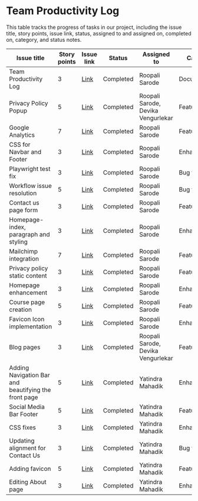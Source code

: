 # Team Productivity Log

This table tracks the progress of tasks in our project, including the issue title, story points, issue link, status, assigned to and assigned on, completed on, category, and status notes.

| Issue title           | Story points | Issue link                                                              | Status    | Assigned to   | Category      |
-----------------------|--------------|-------------------------------------------------------------------------|-----------|----------------------------|--------------|
| Team Productivity Log | 3            | [Link](https://github.com/NJIT-WIS/project-2-team-dry/issues/43) | Completed | Roopali Sarode | Documentation |
| Privacy Policy Popup | 5            | [Link](https://github.com/NJIT-WIS/project-2-team-dry/issues/7) | Completed | Roopali Sarode, Devika Vengurlekar | Feature |
| Google Analytics | 7            | [Link](https://github.com/NJIT-WIS/project-2-team-dry/issues/4) | Completed | Roopali Sarode | Feature |
| CSS for Navbar and Footer | 3            | [Link](https://github.com/NJIT-WIS/project-2-team-dry/issues/13) | Completed | Roopali Sarode | Enhancement |
| Playwright test fix | 3            | [Link](https://github.com/NJIT-WIS/project-2-team-dry/issues/17) | Completed | Roopali Sarode | Bug fix |
| Workflow issue resolution | 5            | [Link](https://github.com/NJIT-WIS/project-2-team-dry/issues/19) | Completed | Roopali Sarode | Bug fix |
| Contact us page form | 3            | [Link](https://github.com/NJIT-WIS/project-2-team-dry/issues/25) | Completed | Roopali Sarode | Feature |
| Homepage-index, paragraph and styling  | 3            | [Link](https://github.com/NJIT-WIS/project-2-team-dry/issues/34) | Completed | Roopali Sarode | Enhancement |
| Mailchimp integration | 7            | [Link](https://github.com/NJIT-WIS/project-2-team-dry/issues/41) | Completed | Roopali Sarode | Feature |
| Privacy policy static content | 3            | [Link](https://github.com/NJIT-WIS/project-2-team-dry/issues/64) | Completed | Roopali Sarode | Feature |
| Homepage enhancement | 3            | [Link](https://github.com/NJIT-WIS/project-2-team-dry/issues/66) | Completed | Roopali Sarode | Enhancement |
| Course page creation | 5            | [Link](https://github.com/NJIT-WIS/project-2-team-dry/issues/72) | Completed | Roopali Sarode | Feature |
| Favicon Icon implementation | 3            | [Link](https://github.com/NJIT-WIS/project-2-team-dry/issues/77) | Completed | Roopali Sarode | Enhancement |
| Blog pages | 3            | [Link](https://github.com/NJIT-WIS/project-2-team-dry/issues/85) | Completed | Roopali Sarode, Devika Vengurlekar | Feature |
| Adding Navigation Bar and beautifying the front page | 5            | [Link](https://github.com/NJIT-WIS/project-2-team-dry/issues/11) | Completed | Yatindra Mahadik | Enhancement |
| Social Media Bar Footer | 5            | [Link](https://github.com/NJIT-WIS/project-2-team-dry/issues/21) | Completed | Yatindra Mahadik | Feature |
| CSS fixes | 3            | [Link](https://github.com/NJIT-WIS/project-2-team-dry/issues/23) | Completed | Yatindra Mahadik | Enhancement |
| Updating alignment for Contact Us | 3            | [Link](https://github.com/NJIT-WIS/project-2-team-dry/issues/39) | Completed | Yatindra Mahadik | Bug fix |
| Adding favicon | 5            | [Link](https://github.com/NJIT-WIS/project-2-team-dry/issues/49) | Completed | Yatindra Mahadik | Feature |
| Editing About page | 3            | [Link](https://github.com/NJIT-WIS/project-2-team-dry/issues/58) | Completed | Yatindra Mahadik | Enhancement |



